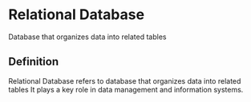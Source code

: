 # Relational Database

Database that organizes data into related tables

## Definition
Relational Database refers to database that organizes data into related tables It plays a key role in data management and information systems.
